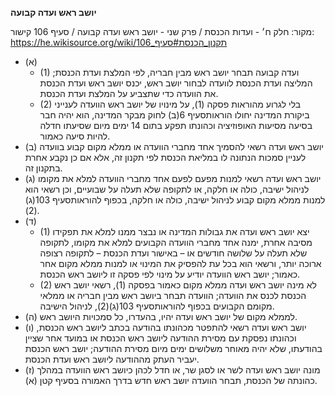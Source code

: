 **יושב ראש ועדה קבועה**

מקור: חלק ח׳ - ועדות הכנסת / פרק שני - יושב ראש ועדה קבועה / סעיף 106
קישור: https://he.wikisource.org/wiki/תקנון_הכנסת#סעיף_106

 * (א) 
   * (1) ועדה קבועה תבחר יושב ראש מבין חבריה, לפי המלצת ועדת הכנסת; המליצה ועדת הכנסת לוועדה לבחור יושב ראש, יכנס יושב ראש ועדת הכנסת את הוועדה כדי שתצביע על המלצת ועדת הכנסת.
   * (2) בלי לגרוע מהוראות פסקה (1), על מינויו של יושב ראש הוועדה לענייני ביקורת המדינה יחולו הוראותסעיף 6(ב) לחוק מבקר המדינה, הוא יהיה חבר בסיעה מסיעות האופוזיציה וכהונתו תפקע בתום 14 ימים מיום שסיעתו חדלה להיות סיעה כאמור.
 * (ב) יושב ראש ועדה רשאי להסמיך אחד מחברי הוועדה או ממלא מקום קבוע בוועדה לעניין סמכות הנתונה לו במליאת הכנסת לפי תקנון זה, אלא אם כן נקבע אחרת בתקנון זה.
 * (ג) יושב ראש ועדה רשאי למנות מפעם לפעם אחד מחברי הוועדה למלא את מקומו לניהול ישיבה, כולה או חלקה, או לתקופה שלא תעלה על שבועיים, וכן רשאי הוא למנות ממלא מקום קבוע לניהול ישיבה, כולה או חלקה, בכפוף להוראותסעיף 103(ג)(2).
 * (ד) 
   * (1) יצא יושב ראש ועדה את גבולות המדינה או נבצר ממנו למלא את תפקידו מסיבה אחרת, ימנה אחד מחברי הוועדה הקבועים למלא את מקומו, לתקופה שלא תעלה על שלושה חודשים או – באישור ועדת הכנסת – לתקופה רצופה ארוכה יותר, ורשאי הוא בכל עת להפסיק את המינוי או למנות ממלא מקום אחר כאמור; יושב ראש הוועדה יודיע על מינוי לפי פסקה זו ליושב ראש הכנסת.
   * (2) לא מינה יושב ראש ועדה ממלא מקום כאמור בפסקה (1), רשאי יושב ראש הכנסת לכנס את הוועדה; הוועדה תבחר ביושב ראש מבין חבריה או ממלאי מקומם הקבועים בכפוף להוראותסעיף 103(ג)(2), לניהול הישיבה.
 * (ה) לממלא מקום של יושב ראש ועדה יהיו, בהעדרו, כל סמכויות היושב ראש.
 * (ו) יושב ראש ועדה רשאי להתפטר מכהונתו בהודעה בכתב ליושב ראש הכנסת, וכהונתו נפסקת עם מסירת ההודעה ליושב ראש הכנסת או במועד אחר שציין בהודעתו, שלא יהיה מאוחר משלושים ימים מיום מסירת ההודעה; יושב ראש הכנסת יעביר העתק מההודעה ליושב ראש ועדת הכנסת.
 * (ז) מונה יושב ראש ועדה לשר או לסגן שר, או חדל לכהן כיושב ראש הוועדה במהלך כהונתה של הכנסת, תבחר הוועדה יושב ראש חדש בדרך האמורה בסעיף קטן (א).